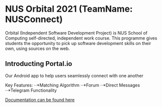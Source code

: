 # NUS Orbital 2021 (TeamName: NUSConnect)

Orbital (Independent Software Development Project) is NUS School of Computing self-directed, independent work course. This programme gives students the opportunity to pick up software development skills on their own, using sources on the web.

## Introducting Portal.io

Our Android app to help users seamlessly connect with one another

Key Features:
⋅⋅*Matching Algorithm
⋅⋅*Forum
⋅⋅*Direct Messages
⋅⋅*Telegram Functionality

[Documentation can be found here](https://docs.google.com/document/d/1KQt-ke-O7QabJMdp9oJYTGkmXdK-TGQFx0Jig3PgIJ0/edit?usp=sharing)
